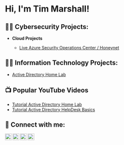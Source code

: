 <h1>Hi, I'm Tim Marshall! </h1>

<h2>👨‍💻 Cybersecurity Projects:</h2>

- <b>Cloud Projects</b>

  - [Live Azure Security Operations Center / Honeynet](https://github.com/Timmarshall2/ActiveDirectoryLab)

<h2>👨‍💻 Information Technology Projects:</h2>

  - [Active Directory Home Lab](https://github.com/Timmarshall2/ActiveDirectoryLab)


<h2>📺 Popular YouTube Videos</h2>

- [Tutorial Active Directory Home Lab](https://youtu.be/TGrdSoCua1E)
- [Tutorial Active Directory HelpDesk Basics](https://www.youtube.com/watch?v=CdvxmNfJx5o)

<h2> 🤳 Connect with me:</h2>

[<img align="left" alt="JoshMadakor | YouTube" width="22px" src="https://cdn.jsdelivr.net/npm/simple-icons@v3/icons/youtube.svg" />][youtube]
[<img align="left" alt="JoshMadakor | Twitter" width="22px" src="https://cdn.jsdelivr.net/npm/simple-icons@v3/icons/twitter.svg" />][twitter]
[<img align="left" alt="JoshMadakor | LinkedIn" width="22px" src="https://cdn.jsdelivr.net/npm/simple-icons@v3/icons/linkedin.svg" />][linkedin]
[<img align="left" alt="JoshMadakor | Instagram" width="22px" src="https://cdn.jsdelivr.net/npm/simple-icons@v3/icons/instagram.svg" />][instagram]

[twitter]: https://twitter.com/MarshallLaw0nly
[youtube]: https://www.youtube.com/@2stepnkid
[instagram]: https://www.instagram.com/theconsistentcreative/
[linkedin]: https://www.linkedin.com/in/timothy-marshall-a0027814b/

<!--
**joshmadakor1/joshmadakor1** is a ✨ _special_ ✨ repository because its `README.md` (this file) appears on your GitHub profile.

Here are some ideas to get you started:

- 🔭 I’m currently working on ...
- 🌱 I’m currently learning ...
- 👯 I’m looking to collaborate on ...
- 🤔 I’m looking for help with ...
- 💬 Ask me about ...
- 📫 How to reach me: ...
- 😄 Pronouns: ...
- ⚡ Fun fact: ...
-->
